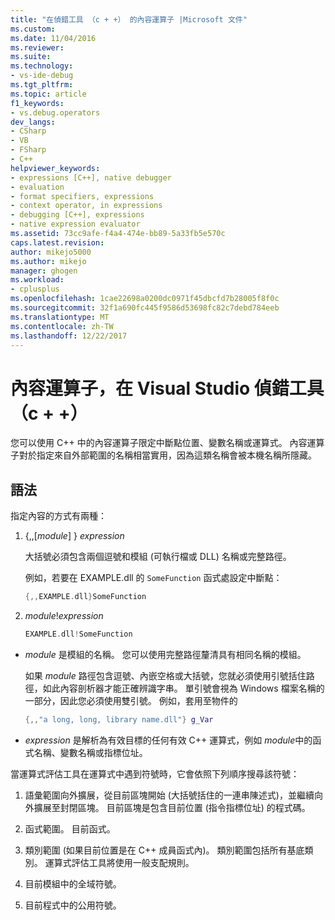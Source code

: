 ```yaml
---
title: "在偵錯工具 （c + +） 的內容運算子 |Microsoft 文件"
ms.custom: 
ms.date: 11/04/2016
ms.reviewer: 
ms.suite: 
ms.technology:
- vs-ide-debug
ms.tgt_pltfrm: 
ms.topic: article
f1_keywords:
- vs.debug.operators
dev_langs:
- CSharp
- VB
- FSharp
- C++
helpviewer_keywords:
- expressions [C++], native debugger
- evaluation
- format specifiers, expressions
- context operator, in expressions
- debugging [C++], expressions
- native expression evaluator
ms.assetid: 73cc9afe-f4a4-474e-bb89-5a33fb5e570c
caps.latest.revision: 
author: mikejo5000
ms.author: mikejo
manager: ghogen
ms.workload:
- cplusplus
ms.openlocfilehash: 1cae22698a0200dc0971f45dbcfd7b28005f8f0c
ms.sourcegitcommit: 32f1a690fc445f9586d53698fc82c7debd784eeb
ms.translationtype: MT
ms.contentlocale: zh-TW
ms.lasthandoff: 12/22/2017
---
```

# <a name="context-operator-in-the-visual-studio-debugger-c"></a>內容運算子，在 Visual Studio 偵錯工具 （c + +）
您可以使用 C++ 中的內容運算子限定中斷點位置、變數名稱或運算式。 內容運算子對於指定來自外部範圍的名稱相當實用，因為這類名稱會被本機名稱所隱藏。  
  
##  <a name="BKMK_Using_context_operators_to_specify_a_symbol"></a> 語法  
 指定內容的方式有兩種：  
  
1.  {,,[*module*] } *expression*  
  
     大括號必須包含兩個逗號和模組 (可執行檔或 DLL) 名稱或完整路徑。  
  
     例如，若要在 EXAMPLE.dll 的 `SomeFunction` 函式處設定中斷點：  
  
    ```C++  
    {,,EXAMPLE.dll}SomeFunction  
    ```  
  
2.  *module*!*expression*  
  
    ```C++  
    EXAMPLE.dll!SomeFunction  
    ```  
  
-   *module* 是模組的名稱。 您可以使用完整路徑釐清具有相同名稱的模組。  
  
     如果 *module* 路徑包含逗號、內嵌空格或大括號，您就必須使用引號括住路徑，如此內容剖析器才能正確辨識字串。 單引號會視為 Windows 檔案名稱的一部分，因此您必須使用雙引號。 例如，套用至物件的  
  
    ```C++  
    {,,"a long, long, library name.dll"} g_Var  
    ```  
  
-   *expression* 是解析為有效目標的任何有效 C++ 運算式，例如 *module*中的函式名稱、變數名稱或指標位址。  
  
 當運算式評估工具在運算式中遇到符號時，它會依照下列順序搜尋該符號：  
  
1.  語彙範圍向外擴展，從目前區塊開始 (大括號括住的一連串陳述式)，並繼續向外擴展至封閉區塊。 目前區塊是包含目前位置 (指令指標位址) 的程式碼。  
  
2.  函式範圍。 目前函式。  
  
3.  類別範圍 (如果目前位置是在 C++ 成員函式內)。 類別範圍包括所有基底類別。 運算式評估工具將使用一般支配規則。  
  
4.  目前模組中的全域符號。  
  
5.  目前程式中的公用符號。